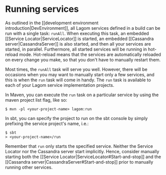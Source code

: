 # Running services

As outlined in the [[development environment introduction|DevEnvironment]], all Lagom services defined in a build can be run with a single task: `runAll`. When executing this task, an embedded [[Service Locator|ServiceLocator]] is started, an embedded [[Cassandra server|CassandraServer]] is also started, and then all your services are started, in parallel. Furthermore, all started services will be running in hot-reload mode. Hot-reload means that the services are automatically reloaded on every change you make, so that you don't have to manually restart them.

Most times, the `runAll` task will serve you well. However, there will be occasions when you may want to manually start only a few services, and this is when the `run` task will come in handy. The `run` task is available to each of your Lagom service implementation projects.

In Maven, you can execute the `run` task on a particular service by using the maven project list flag, like so:

```
$ mvn -pl <your-project-name> lagom:run
```

In sbt, you can specify the project to run on the sbt console by simply prefixing the service project's name, i.e.:

```
$ sbt
> <your-project-name>/run
```

Remember that `run` only starts the specified service. Neither the Service Locator nor the Cassandra server start implicitly. Hence, consider manually starting both the [[Service Locator|ServiceLocator#Start-and-stop]] and the [[Cassandra server|CassandraServer#Start-and-stop]] prior to manually running other services.
